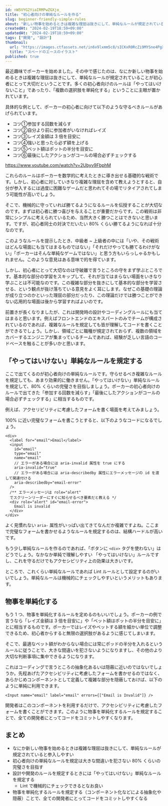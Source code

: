```yaml
---
id: nW5VYG2YiaIRMPwZGXjo_
title: "初心者向けの単純なルールを作る"
slug: beginner-friendly-simple-rules
about: "新しい物事を始めるときは複雑な理屈は抜きにして、単純なルールが規定されていることが初心者にとって大切です。この理屈は開発時の設計やコーディングルールにも当てはまると思います。単純なルールとして lint を設定したり、コンポーネント化して複雑な部分を隠蔽することですべての開発者にとってコードをコミットしやすくなります。"
createdAt: "2024-02-19T18:59+09:00"
updatedAt: "2024-02-19T18:59+09:00"
tags: ["開発", "設計"]
thumbnail:
  url: "https://images.ctfassets.net/in6v9lxmm5c8/sICKxR0RcZi9MYSne4PgX/27896624906f97cd645cb0138b810fa1/card-games_spade_illust_1315.png"
  title: "スペードのエースのイラスト"
published: true
---
```


最近趣味でポーカーを始めました。その中で感じたのは、なにか新しい物事を始めるときは複雑な理屈は抜きにして、単純なルールが規定されていることが初心者にとって大切だということです。多くの初心者向けのルールは「やってはいけないこと」であったり、「複数の選択肢を単純化する」ということに主眼が置かれています。

具体的な例として、ポーカーの初心者に向けて以下のような守るべきルールがあげられています。

- コツ①参加する回数を減らす
- コツ②自分より前に参加者がいなければレイズ
- コツ③レイズ金額は 3 倍を目安に
- コツ④強いと思ったら必ず額を上げる
- コツ⑤ベット額はポットの半分を目安に
- コツ⑥最後にしたアクションがコールの場合必ずチェックする

https://www.youtube.com/watch?v=2Ubyv9FbphM

これらのルールはポーカーを数学的に考えたときに導き出せる基礎的な戦術です。しかし、初心者に対していきなり複雑な理屈を含めて教えようとすると、自分が参入するには過度に困難なゲームだと思われてその場でリタイアされてしまう可能性が高いでしょう。

そこで、機械的に守っていれば勝てるようになるルールを伝授することが大切なのです。まずは初心者に勝つ喜びを与えることが重要だからです。この戦術は非常にシンプルに考えられているため、当然大きく勝つことはできないと思います。ですが、初心者同士の対決でだいたい 80% くらい勝てるようになれば十分なのです。

このようなルールを提示したとき、中級者 ~ 上級者の中には「いや、その戦術はどんな場面にも当てはまるものではない」「それだけやっても勝てるわけがない」「ポーカーはそんな単純なゲームではない」と思う方もいらっしゃるかもしれません。このような意見はある意味で的を得ています。

しかし、初心者にとって大切なのは守破離で言うところの守をまず学ぶところです。基本的な部分の学習をスキップして、それが当てはまらない場面をいきなり学ぶことは不可能なのです。この複雑な部分を抜きにして基本的な部分を学習させる、という観点が抜け落ちている意見をよく耳にします。なぜこの基礎の理論が成り立つのかといった理屈の部分だったり、この理論だけでは勝つことができない応用的な場面は後から学習すればよいのです。

前置きが長くなりましたが、これは開発時の設計やコーディングルールにも当てはまると思います。例えばフロントエンドのエキスパートのみでチームが構成されているのであれば、複雑なルールを規定しても皆が理解してコードを書くことができるでしょう。しかし、領域ごとに職種が規定されておらず、複数の領域をカバーするエンジニアが集まっているチームであれば、経験が乏しい言語のコードベースを触ることが多いかと思います。

## 「やってはいけない」単純なルールを規定する

ここで出てくるのが初心者向けの単純なルールです。守らせるべき複雑なルールを規定しても、あまり効果的に働きません。「やってはいけない」単純なルールを規定して、80% くらいの完璧さを目指しましょう。ポーカーの初心者向けのルールで出てきた「参加する回数を減らす」「最後にしたアクションがコールの場合必ずチェックする」に相当するものです。

例えば、アクセリビリティに考慮したフォームを書く場面を考えてみましょう。

100% に近い完璧なフォームを書こうとすると、以下のようなコードになるでしょう。

```tsx
<div>
  <label for="email">Email</label>
  <input
    id="email"
    type="email"
    name="email"
    // エラーがある場合には aria-invalid 属性を true にする
    aria-invalid="true"
    // エラーがある場合には aria-describedby 属性にエラーメッセージの id を渡して関連付ける
    aria-describedby="email-error"
  />
  /** エラーメッセージは role="alert"
  でスクリーンリーダーにすぐに知らせるべき要素だと教える */
  <div role="alert" id="email-error">
    Email is invalid
  </div>
</div>
```

よく見慣れない `aria-` 属性がいっぱい出てきてなんだか複雑ですよね。ここまで完璧なフォームを書かせるようなルールを規定するのは、結構ハードルが高いです。

もう少し単純なルールを作るのであれば、「ボタンに `<div>` タグを使わない」はどうでしょう。なかなか単純で理解しやすい
「やってはいけない」ルールですし、これを守るだけでもアクセシビリティ上の効果は大きいです。

ところで、これくらい単純なルールであれば Lint ルールとして設定するのがいいでしょう。単純なルールは機械的にチェックしやすいというメリットもあります。

## 物事を単純化する

もう 1 つ、物事を単純化するルールを定めるのもいいでしょう。ポーカーの例で言うなら「レイズ金額は 3 倍を目安に」や「ベット額はポットの半分を目安に」とに相当するものです。ポーカーではレイズやベットする額を細かい単位で調整できるため、初心者からすると無限の選択肢があるように感じてしまいます。

そこで、最適なベット額がわからない場合には常にポッドの半分を入れるというルールに従うことで、大きな間違いを犯さないようになりますし、その他のより大切な判断事項に集中できるようになります。

これはコーディングで言うところの抽象化あるいは隠蔽に近いのではないでしょうか。先程あげたアクセシビリティに考慮したフォームを書かせるのではなく、あらかじめコンポーネントとして定義して複雑な部分を隠蔽しておけば、以下のように単純に利用できます。

```tsx
<Input name="email" label="email" errors={["Email is Invalid"]} />
```

開発者はこのコンポーネントを利用するだけで、アクセシビリティに考慮したフォームを書くことができます。このように物事を単純化するルールを規定することで、全ての開発者にとってコードをコミットしやすくなります。

## まとめ

- なにか新しい物事を始めるときは複雑な理屈は抜きにして、単純なルールが規定されていると参入しやすい
- 初心者向けの単純なルールを規定は大きな間違いを犯さない 80% くらいの完璧さを目指す
- 設計や開発のルールを規定するときには「やってはいけない」単純なルールを規定する
  - Lint で機械的にチェックできるとなお良い
- 物事を単純化するルールを規定する（コンポーネント化などによる抽象化や隠蔽）ことで、全ての開発者にとってコードをコミットしやすくなる
